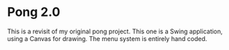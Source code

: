 # Pong 2.0 #

This is a revisit of my original pong project. This one is a Swing application,
using a Canvas for drawing. The menu system is entirely hand coded.
